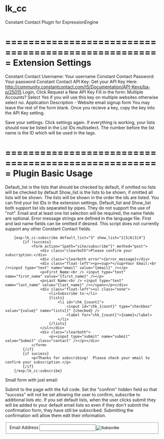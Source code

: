 lk_cc
=====

Constant Contact Plugin for ExpressionEngine

=====================================================
Extension Settings
=====================================================
Constant Contact Username: Your username
Constant Contact Password: Your password
Constant Contact API Key:
Get your API Key Here: http://community.constantcontact.com/t5/Documentation/API-Keys/ba-p/25015
Login, Click Request a New API Key
Fill in the form:
Multiple Accounts?  Select Yes if you will use this key on multiple websites otherwise select no.
Application Description - Website email signup form
You may leave the rest of the form blank.
Once you recieve a key, copy the key into the API Key setting.

Save your settings.
Click settings again.  If everything is working, your lists should now be listed in the List IDs multiselect.
The number before the list name is the ID which will be used in the tags.

=====================================================
Plugin Basic Usage
=====================================================
Default_list is the lists that should be checked by default, if omitted no lists will be checked by default
Show_list is the lists to be shown, if omitted all lists will be shown.  The lists will be shown in the order the ids are listed.
You can find your list IDs in the extension settings.
Default_list and Show_list both support list ids separated by pipes.  They do not support the use of "not".
Email and at least one list selection will be required, the name fields are optional.  Error message strings are defined in the language file.
First and last name fields can be omitted if desired.  This script does not currently support any other Constant Contact fields.

		{exp:lk_cc:subscribe default_list="3" show_list="2|5|6|3|4"}
			{if !success}
				<form action="{path="site/subscribe"}" method="post">
					<div class="clearboth">Please confirm your subscription.</div>
					<div class="clearboth error">{error_message}</div>
					<div class="float-left"><p><sup>*</sup>Your Email:<br /><input type="text" name="email" value="{email}" /></p>
					<p>First Name:<br /> <input type="text" name="first_name" value="{first_name}" /></p>
					<p>Last Name:<br /> <input type="text" name="last_name" value="{last_name}" /></span></p></div>
					<div class="float-left"><ul class="none">
						<li>Subscribe to:</li>
						{lists}
							<li id="chk_{count}">
								<input id="chk_{count}" type="checkbox" value="{value}" name="lists[]" {checked} /> 
								<label for="chk_{count}">{name}</label>
							</li>
						{/lists}
					</ul></div>
					<div class="clearboth">
						<p><input type="submit" name="submit" value="Submit" class="contact" /></p></div>
				</form>
			{/if}
			{if success}
				<p>Thanks for subscribing!  Please check your email to confirm your subscription.</p>
			{/if}
		{/exp:lk_cc:subscribe}
		
Small form with just email:

Submit to the page with the full code.
Set the "confirm" hidden field so that "success" will not be set allowing the user to confirm, subscribe to additional lists etc.
If you set default lists, when the user clicks submit they will be added to your default email lists so even if they don't submit the confirmation form, they have still be subscribed.  Submitting the confirmation will allow them edit their information.

<form action="/asia/site/subscribe" target="_blank" method="post">
	<fieldset>
		<input type="hidden" name="confirm" value="confirm" />
		<label for="subscribe_email" class="screen-reader-text">Email Address</label> 
		<input type="text" value="" id="subscribe_email" name="email" /><input type="image" alt="Subscribe" src="/design/submit-button.png" value="Go" name="go" id="subscribe_image" />
	</fieldset>
</form>